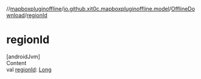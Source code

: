 //[mapboxpluginoffline](../../../index.md)/[io.github.xit0c.mapboxpluginoffline.model](../index.md)/[OfflineDownload](index.md)/[regionId](region-id.md)



# regionId  
[androidJvm]  
Content  
val [regionId](region-id.md): [Long](https://kotlinlang.org/api/latest/jvm/stdlib/kotlin/-long/index.html)  



